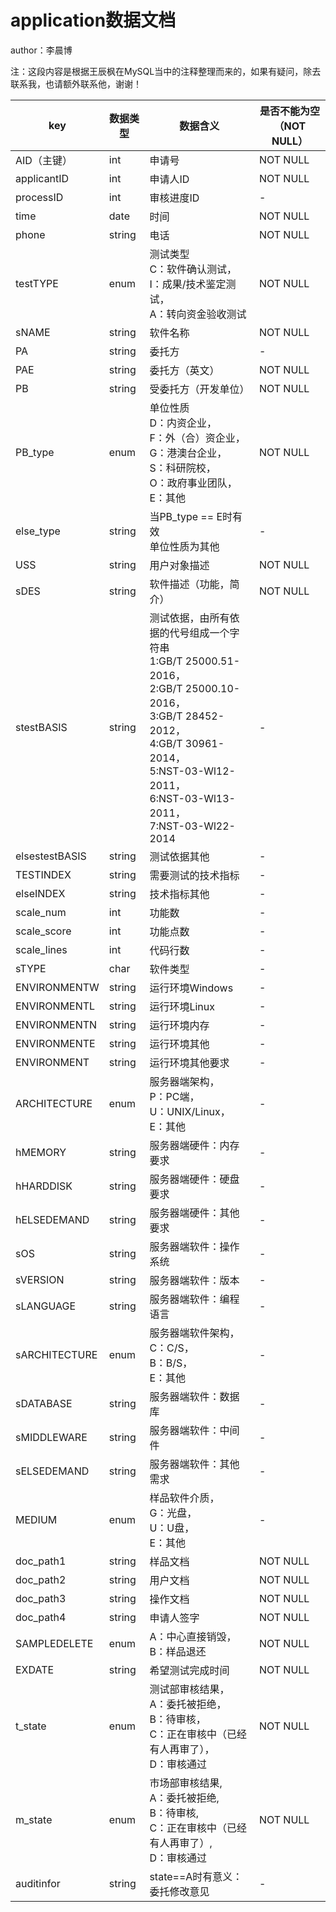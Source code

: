 # application数据文档

author：李晨博

注：这段内容是根据王辰枫在MySQL当中的注释整理而来的，如果有疑问，除去联系我，也请额外联系他，谢谢！

|key|数据类型|数据含义|是否不能为空（NOT NULL）|
|---|---|---|---|
|AID（主键）|int|申请号|NOT NULL|
|applicantID|int|申请人ID|NOT NULL|
|processID|int|审核进度ID|-|
|time|date|时间|NOT NULL|
|phone|string|电话|NOT NULL|
|testTYPE|enum|测试类型<br />C：软件确认测试，<br />I：成果/技术鉴定测试，<br />A：转向资金验收测试|NOT NULL|
|sNAME|string|软件名称|NOT NULL|
|PA|string|委托方|-|
|PAE|string|委托方（英文）|NOT NULL|
|PB|string|受委托方（开发单位）|NOT NULL|
|PB_type|enum|单位性质<br />D：内资企业，<br />F：外（合）资企业，<br />G：港澳台企业，<br />S：科研院校，<br />O：政府事业团队，<br />E：其他|NOT NULL|
|else_type|string|当PB_type == E时有效<br />单位性质为其他|-|
|USS|string|用户对象描述|NOT NULL|
|sDES|string|软件描述（功能，简介）|NOT NULL|
|stestBASIS|string|测试依据，由所有依据的代号组成一个字符串<br />1:GB/T 25000.51-2016，<br />2:GB/T 25000.10-2016，<br />3:GB/T 28452-2012，<br />4:GB/T 30961-2014，<br />5:NST-03-Wl12-2011，<br />6:NST-03-Wl13-2011，<br />7:NST-03-Wl22-2014|-|
|elsestestBASIS|string|测试依据其他|-|
|TESTINDEX|string|需要测试的技术指标|-|
|elseINDEX|string|技术指标其他|-|
|scale_num|int|功能数|-|
|scale_score|int|功能点数|-|
|scale_lines|int|代码行数|-|
|sTYPE|char|软件类型|-|
|ENVIRONMENTW|string|运行环境Windows|-|
|ENVIRONMENTL|string|运行环境Linux|-|
|ENVIRONMENTN|string|运行环境内存|-|
|ENVIRONMENTE|string|运行环境其他|-|
|ENVIRONMENT|string|运行环境其他要求|-|
|ARCHITECTURE|enum|服务器端架构，<br />P：PC端，<br />U：UNIX/Linux，<br />E：其他|-|
|hMEMORY|string|服务器端硬件：内存要求|-|
|hHARDDISK|string|服务器端硬件：硬盘要求|-|
|hELSEDEMAND|string|服务器端硬件：其他要求|-|
|sOS|string|服务器端软件：操作系统|-|
|sVERSION|string|服务器端软件：版本|-|
|sLANGUAGE|string|服务器端软件：编程语言|-|
|sARCHITECTURE|enum|服务器端软件架构，<br />C：C/S，<br />B：B/S，<br />E：其他|-|
|sDATABASE|string|服务器端软件：数据库|-|
|sMIDDLEWARE|string|服务器端软件：中间件|-|
|sELSEDEMAND|string|服务器端软件：其他需求|-|
|MEDIUM|enum|样品软件介质，<br />G：光盘，<br />U：U盘，<br />E：其他|-|
|doc_path1|string|样品文档|NOT NULL|
|doc_path2|string|用户文档|NOT NULL|
|doc_path3|string|操作文档|NOT NULL|
|doc_path4|string|申请人签字|NOT NULL|
|SAMPLEDELETE|enum|A：中心直接销毁，<br />B：样品退还|NOT NULL|
|EXDATE|string|希望测试完成时间|NOT NULL|
|t_state|enum|测试部审核结果，<br />A：委托被拒绝，<br />B：待审核，<br />C：正在审核中（已经有人再审了），<br />D：审核通过|NOT NULL|
|m_state|enum|市场部审核结果,<br />A：委托被拒绝,<br />B：待审核,<br />C：正在审核中（已经有人再审了）,<br />D：审核通过|NOT NULL|
|auditinfor|string|state==A时有意义：委托修改意见|-|
